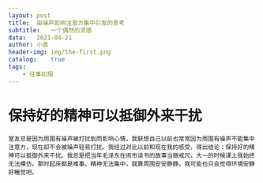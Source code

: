```yaml
---
layout:	post
title:	由噪声影响注意力集中引发的思考
subtitle:	一个偶然的灵感
data:	2021-04-21
author:	小袁
header-img:	img/the-first.png
catalog:	true
tags:
	- 往事如烟
---
```


# 保持好的精神可以抵御外来干扰
    室友总是因为周围有噪声被打扰到而影响心情，我联想自己以前也常常因为周围有噪声不能集中注意力，现在却不会被噪声轻易打扰。我经过对比以前和现在我的感受，得出结论：保持好的精神可以抵御外来干扰。我总是把当年毛泽东在闹市读书的故事当做戒尺，大一的时候课上我始终无法模仿。那时起床都是难事，精神无法集中，就算周围安安静静，我可能也只会觉得环境安静好睡觉吧。